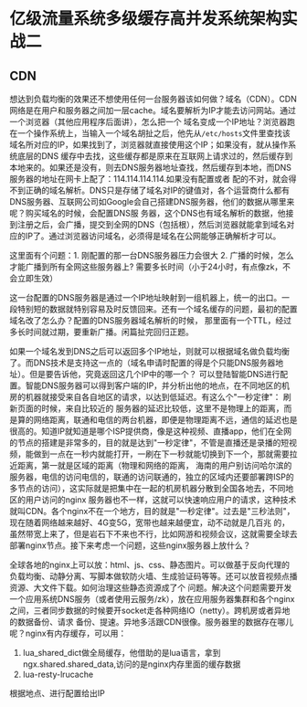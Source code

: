 # 亿级流量系统多级缓存高并发系统架构实战二

## CDN
想达到负载均衡的效果还不想使用任何一台服务器该如何做？域名（CDN）。CDN网络是在用户和服务器之间加一层cache。域名要解析为IP才能去访问网站。通过一个浏览器（其他应用程序后面讲），怎么把一个
域名变成一个IP地址？浏览器跑在一个操作系统上，当输入一个域名胡扯之后，他先从`/etc/hosts`文件里查找该域名所对应的IP，如果找到了，浏览器就直接使用这个IP；如果没有，就从操作系统底层的DNS
缓存中去找，这些缓存都是原来在互联网上请求过的，然后缓存到本地来的。如果还是没有，则去DNS服务器地址查找，然后缓存到本地，而DNS服务器的地址在网卡上配了：114.114.114.114.如果没有配置或者
配的不对，就会得不到正确的域名解析。DNS只是存储了域名对IP的键值对，各个运营商什么都有DNS服务器、互联网公司如Google会自己搭建DNS服务器，他们的数据从哪里来呢？购买域名的时候，会配置DNS服
务器，这个DNS也有域名解析的数据，他接到注册之后，会广播，提交到全网的DNS（包括根），然后浏览器就能拿到域名对应的IP了。通过浏览器访问域名，必须得是域名在公网能够正确解析才可以。  

这里面有个问题：1. 刚配置的那一台DNS服务器压力会很大 2. 广播的时候，怎么才能广播到所有全网这些服务器上? 需要多长时间（小于24小时，有点像zk，不会立即生效）  

这一台配置的DNS服务器是通过一个IP地址映射到一组机器上，统一的出口。一段特别短的数据就特别容易及时反馈回来。还有一个域名缓存的问题，最初的配置域名改了怎么办？配置的DNS服务器域名解析的时候，
那里面有一个TTL，经过多长时间就过期，要重新广播。闲篇扯完回归正题。  

如果一个域名发到DNS之后可以返回多个IP地址，则就可以根据域名做负载均衡了。而DNS技术是支持这一点的（域名申请时配置的得是个只能DNS服务器地址）。但是要告诉他，究竟返回这几个IP中的哪一个？
可以登陆智能DNS进行配置。智能DNS服务器可以得到客户端的IP，并分析出他的地点，在不同地区的机房的机器就接受来自各自地区的请求，以达到低延迟。有这么个"一秒定律"： 刷新页面的时候，来自比较近的
服务器的延迟比较低，这里不是物理上的距离，而是算的网络距离，联通和电信的两台机器，即便是物理距离不远，通信的延迟也是很高的。知道IP就知道是哪个ISP提供商，像是这种视频、直播app，他们在全网
的节点的搭建是非常多的，目的就是达到"一秒定律"，不管是直播还是录播的短视频，能做到一点在一秒内就能打开，一刷在下一秒就能切换到下一个，那就需要拉近距离，第一就是区域的距离（物理和网络的距离，
海南的用户别访问哈尔滨的服务器，电信的访问电信的，联通的访问联通的，独立的区域内还要部署跨ISP的多节点的访问），这实际就是把集中在一起的机房机器分散到全国各地去，不同地区的用户访问的nginx
服务器也不一样，这就可以快速响应用户的请求，这种技术就叫CDN。各个nginx不在一个地方，目的就是"一秒定律"。过去是"三秒法则"，现在随着网络越来越好、4G变5G，宽带也越来越便宜，动不动就是几百兆
的，虽然带宽上来了，但是岩石下不来也不行，比如网游和视频会议，这就需要全球去部署nginx节点。接下来考虑一个问题，这些nginx服务器上放什么？

全球各地的nginx上可以放：html、js、css、静态图片。可以做基于反向代理的负载均衡、动静分离、写脚本做软防火墙、生成验证码等等。还可以放音视频点播资源、大文件下载。如何治理这些静态资源成了个
问题。解决这个问题需要开发一个应用系统DNS服务（或者使用云服务/zk），放在应用服务器集群和各个nginx之间，三者同步数据的时候要开socket走各种网络IO（netty）。跨机房或者异地的数据备份、请求
备份、提速。异地多活跟CDN很像。服务器里的数据存在哪儿呢？nginx有内存缓存，可以用：  
1. lua_shared_dict做全局缓存，他借助的是lua语言，拿到ngx.shared.shared_data,访问的是nginx内存里面的缓存数据  
2. lua-resty-lrucache 

根据地点、进行配置给出IP  